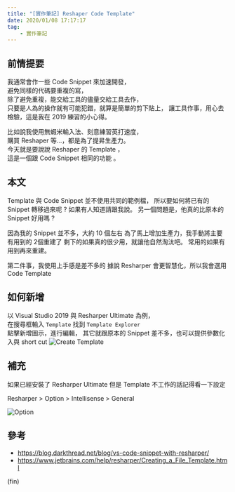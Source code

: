 ```yaml
---
title: "[實作筆記] Reshaper Code Template"
date: 2020/01/08 17:17:17
tag:
    - 實作筆記
---
```


## 前情提要

我通常會作一些 Code Snippet 來加速開發，  
避免同樣的代碼要重複的寫，  
除了避免重複，能交給工具的儘量交給工具去作，  
只要是人為的操作就有可能犯錯，就算是簡單的剪下貼上，
讓工具作事，用心去檢驗，這是我在 2019 練習的小心得。  

比如說我使用無蝦米輸入法、刻意練習英打速度，  
購買 Reshaper 等…，都是為了提昇生產力。  
今天就是要說說 Reshaper 的 Template ，  
這是一個跟 Code Snippet 相同的功能 。  

## 本文

Template 與 Code Snippet 並不使用共同的範例檔，
所以要如何將已有的 Snippet 轉移過來呢 ? 如果有人知道請跟我說。
另一個問題是，他真的比原本的 Snippet 好用嗎 ?

因為我的 Snippet 並不多，大約 10 個左右
為了馬上增加生產力，我手動將主要有用到的 2個重建了
剩下的如果真的很少用，就讓他自然淘汰吧。
常用的如果有用到再來重建。

第二件事，我使用上手感是差不多的
據說 Resharper 會更智慧化，所以我會選用 Code Template  

## 如何新增

以 Visual Studio 2019 與 Resharper Ultimate 為例，  
在搜尋框輸入 `Template` 找到 `Template Explorer`  
點擊新增圖示，進行編輯，
其它就跟原本的 Snippet 差不多，也可以提供參數化入與 short cut
![Create Template](/images/2020/1/reshaper_template_01.jpg)

## 補充

如果已經安裝了 Resharper Ultimate 但是 Template 不工作的話記得看一下設定

Resharper > Option > Intellisense > General

![Option](/images/2020/1/reshaper_template_02.jpg)

## 參考

- <https://blog.darkthread.net/blog/vs-code-snippet-with-resharper/>
- <https://www.jetbrains.com/help/resharper/Creating_a_File_Template.html>

(fin)
